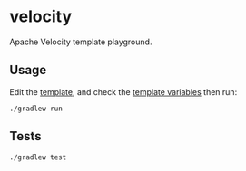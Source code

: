 # velocity

Apache Velocity template playground.

## Usage

Edit the [template], and check the [template variables] then run:

    ./gradlew run

## Tests

    ./gradlew test

[template]: https://github.com/garriguv/velocity/blob/master/src/main/resources/spec.vm
[template variables]: https://github.com/garriguv/velocity/blob/master/src/main/java/Main.java#L11
